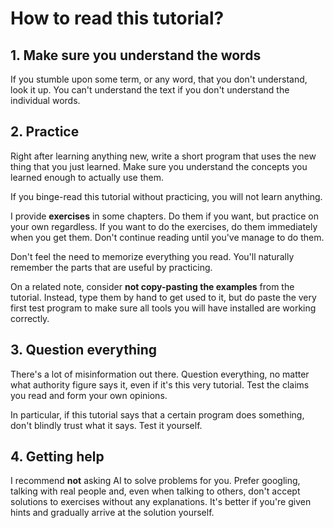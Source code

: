 # How to read this tutorial?

## 1. Make sure you understand the words

If you stumble upon some term, or any word, that you don't understand, look it up. You can't understand the text if you don't understand the individual words.

## 2. Practice

Right after learning anything new, write a short program that uses the new thing that you just learned. Make sure you understand the concepts you learned enough to actually use them.

If you binge-read this tutorial without practicing, you will not learn anything.

I provide **exercises** in some chapters. Do them if you want, but practice on your own regardless. If you want to do the exercises, do them immediately when you get them. Don't continue reading until you've manage to do them.

Don't feel the need to memorize everything you read. You'll naturally remember the parts that are useful by practicing.

On a related note, consider **not copy-pasting the examples** from the tutorial. Instead, type them by hand to get used to it, but do paste the very first test program to make sure all tools you will have installed are working correctly.

## 3. Question everything

There's a lot of misinformation out there. Question everything, no matter what authority figure says it, even if it's this very tutorial. Test the claims you read and form your own opinions.

In particular, if this tutorial says that a certain program does something, don't blindly trust what it says. Test it yourself.

## 4. Getting help

I recommend **not** asking AI to solve problems for you. Prefer googling, talking with real people and, even when talking to others, don't accept solutions to exercises without any explanations. It's better if you're given hints and gradually arrive at the solution yourself.

